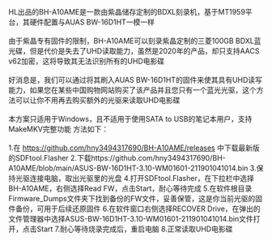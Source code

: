 HL出品的BH-A10AME是一款由紫晶储存定制的BDXL刻录机，基于MT1959平台，其硬件配置与AUAS BW-16D1HT一模一样<br/><br/>
由于紫晶专有固件的限制，BH-A10AME可以刻录紫晶定制的三菱100GB BDXL蓝光碟，但是代价是失去了UHD读取能力，虽然是2020年的产品，却只支持AACS v62加密，这将导致其无法识别所有的UHD电影碟<br/><br/>
好消息是，我们可以通过将其刷入AUAS BW-16D1HT的固件来使其具有UHD读写能力，如果您在某些中国购物网站购买了该产品并且您只有一个蓝光光驱，这个方法可以让你不用再去购买额外的光驱来读取UHD电影碟<br/><br/>
本方案只适用于Windows，且不适用于使用SATA to USB的笔记本用户，支持MakeMKV完整功能
方法如下：<br/><br/>
1.在 https://github.com/hny3494317690/BH-A10AME/releases 中下载最新版的SDFtool.Flasher
2.下载https://github.com/hny3494317690/BH-A10AME/blob/main/ASUS-BW-16D1HT-3.10-WM01601-211901041014.bin
3.保持光驱连接电脑，取出光驱里的光盘
4.打开SDFtool.Flasher，在下拉栏中选择BH-A10AME，右侧选择Read FW，点击Start，耐心等待完成
5.在软件根目录Firmware_Dumps文件夹下找到备份的FW文件，妥善保管，这是你当前光驱的固件备份，可用于后续还原固件
6.在软件窗口右侧选择RECOVER Drive，在弹出的文件管理器中选择ASUS-BW-16D1HT-3.10-WM01601-211901041014.bin文件打开，点击Start
7.耐心等待烧录完成后，重启电脑
8.正常读取UHD电影碟
